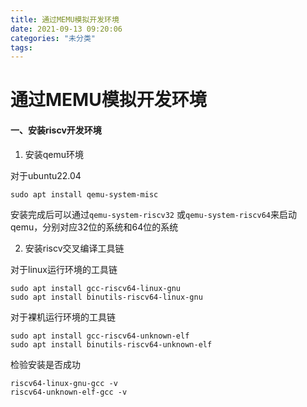 ```yaml
---
title: 通过MEMU模拟开发环境
date: 2021-09-13 09:20:06
categories: "未分类"
tags:
---
```


# 通过MEMU模拟开发环境

#### 一、安装riscv开发环境

1. 安装qemu环境

对于ubuntu22.04

```shell
sudo apt install qemu-system-misc
```

安装完成后可以通过`qemu-system-riscv32` 或`qemu-system-riscv64`来启动qemu，分别对应32位的系统和64位的系统

2. 安装riscv交叉编译工具链

对于linux运行环境的工具链

```shell
sudo apt install gcc-riscv64-linux-gnu
sudo apt install binutils-riscv64-linux-gnu
```

对于裸机运行环境的工具链

```shell
sudo apt install gcc-riscv64-unknown-elf
sudo apt install binutils-riscv64-unknown-elf
```

检验安装是否成功

```shell
riscv64-linux-gnu-gcc -v
riscv64-unknown-elf-gcc -v
```



